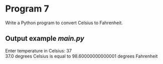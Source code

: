 # Program 7
Write a Python program to convert Celsius to Fahrenheit.

## Output example *main.py*
Enter temperature in Celsius: 37<br>
37.0 degrees Celsius is equal to 98.60000000000001 degrees Fahrenheit